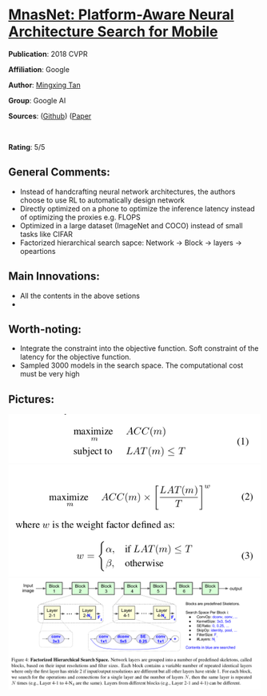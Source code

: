 [MnasNet: Platform-Aware Neural Architecture Search for Mobile](https://arxiv.org/abs/1807.11626)
======

__Publication__: 2018 CVPR

__Affiliation__: Google

__Author__: [Mingxing Tan](https://ai.google/research/people/105445)

__Group__: Google AI

__Sources__: ([Github](https://github.com/tensorflow/tpu/tree/master/models/official/mnasnet)) ([Paper](https://arxiv.org/abs/1807.11626)

<br/>    

__Rating__: 5/5
<br/> 

General Comments:
------
* Instead of handcrafting neural network architectures, the authors choose to use RL to automatically design network
* Directly optimized on a phone to optimize the inference latency instead of optimizing the proxies e.g. FLOPS
* Optimized in a large dataset (ImageNet and COCO) instead of small tasks like CIFAR
* Factorized hierarchical search sapce: Network -> Block -> layers -> opeartions

Main Innovations:
------
* All the contents in the above setions
*

Worth-noting:
------
* Integrate the constraint into the objective function. Soft constraint of the latency for the objective function.
* Sampled 3000 models in the search space. The computational cost must be very high

Pictures:
------
![Image1](../img/MnasNet_1.png)
![Image2](../img/MnasNet_2.png)
![Image3](../img/Mnasnet_3.png)
